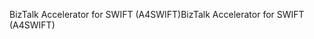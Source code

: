 <span data-ttu-id="3eb78-101">BizTalk Accelerator for SWIFT (A4SWIFT)</span><span class="sxs-lookup"><span data-stu-id="3eb78-101">BizTalk Accelerator for SWIFT (A4SWIFT)</span></span>